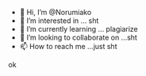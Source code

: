 - 👋 Hi, I’m @Norumiako
- 👀 I’m interested in ... sht
- 🌱 I’m currently learning ... plagiarize
- 💞️ I’m looking to collaborate on ...sht
- 📫 How to reach me ...just sht

<!---
Norumiako/Norumiako is a ✨ special ✨ repository because its `README.md` (this file) appears on your GitHub profile.
You can click the Preview link to take a look at your changes.
---> ok
